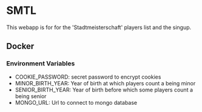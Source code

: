 # SMTL

This webapp is for for the 'Stadtmeisterschaft' players list and the singup.

## Docker

### Environment Variables

- COOKIE_PASSWORD: secret password to encrypt cookies
- MINOR_BIRTH_YEAR: Year of birth at which players count a being minor
- SENIOR_BIRTH_YEAR: Year of birth before which some players count a being senior
- MONGO_URL: Url to connect to mongo database
